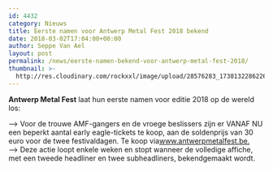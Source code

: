```yaml
---
id: 4432
category: Nieuws
title: Eerste namen voor Antwerp Metal Fest 2018 bekend
date: 2018-03-02T17:04:00+00:00
author: Seppe Van Ael
layout: post
permalink: /news/eerste-namen-bekend-voor-antwerp-metal-fest-2018/
thumbnail: >-
  http://res.cloudinary.com/rockxxl/image/upload/28576283_1738132286226484_1989540426175081590_n-1.jpg
---
```

**Antwerp Metal Fest** laat hun eerste namen voor editie 2018 op de wereld los:

<div id="id_5a99836fa3b9e6f89026290" class="text_exposed_root text_exposed">
  <span class="text_exposed_show">–> Voor de trouwe AMF-gangers en de vroege beslissers zijn er VANAF NU een beperkt aantal early eagle-tickets te koop, aan de soldenprijs van 30 euro voor de twee festivaldagen. Te koop via<a href="http://www.antwerpmetalfest.be/" target="_blank" rel="nofollow noopener" data-lynx-mode="asynclazy" data-lynx-uri="https://l.facebook.com/l.php?u=http%3A%2F%2Fwww.antwerpmetalfest.be%2F&h=ATOxjubk3ADtBk5Olgip5vRKh7XvcitcSMafSvdBIDGqjSo3t7GA0ZYiNjltMMND_M3AXiT_C--smtTW8PRtMHYbG829EMwaZGcsw-JD">www.antwerpmetalfest.be.</a><br /> –> Deze actie loopt enkele weken en stopt wanneer de volledige affiche, met een tweede headliner en twee subheadliners, bekendgemaakt wordt.</span>
</div>

<div>
</div>

<div>
  <a href="http://www.rockxxl.coma>
</div>

<div id="fbPhotoSnowliftCTMButton">
</div>